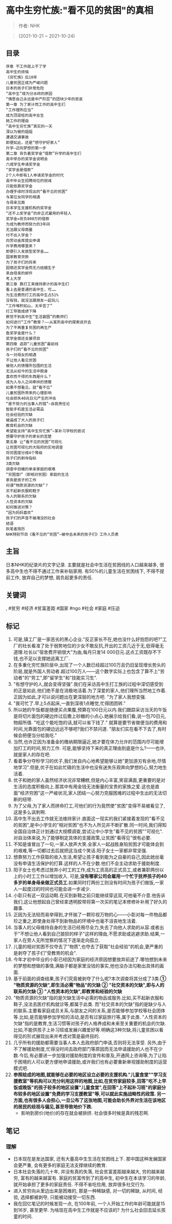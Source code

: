 # 高中生穷忙族:"看不见的贫困"的真相

> 作者: NHK

> (2021-10-21 \~ 2021-10-24)


## 目录
```
序章 不工作就上不了学
高中生的烦恼
《穷忙族》后10年
儿童贫困正成为严峻问题
日本的孩子们非常危险
“高中生”成为分水岭的原因
“情愿自己永远是中产阶层”的团块少年的悲哀
第一章 为了家计而工作的高中生们
“工作理所应当”
成为顶梁柱的高中女生
她工作的理由
“高中生穷忙族”真实的一天
深以为傲的姐姐
遭遇交通事故
即便如此，还是“想守护好家人”
升学—迈向梦想的第一步
第二章 背负着奖学金“借款”升学的高中生们
高中举办的奖学金说明会
六成学生申请奖学金
“奖学金是借款”
2个人中即有1人申请奖学金的时代
高中毕业生招聘岗位的锐减
只能依靠奖学金
办理手续时浮现出的“看不见的贫困”
与某位女同学的相遇
与母亲见面
日本学生支援机构的奖学金
“还不上奖学金”的非正式雇用的年轻人
奖学金=背负800万的借款
为成为教师而努力的3年间
无法跟父母商量
付不出入学金？
向劳动金库提出申请
升学费用哪里来？
即便引入发放型奖学金……
国家教育贷款
为了孩子们的将来
因偿还奖学金而无力结婚生子
来自母亲的邮件
考上大学
第三章 靠打工来维持家计的高中生们
看上去是普通的高中生，可……
为生活费而打工的高中生占51%
没有钱，就没法跟朋友一起玩儿
“工作堆积如山，太辛苦了”
打工导致成绩下降
察觉不到高中生“生活窘困”的教师们
如何进行“工作”教育？——从某所高中的探索说开去
为了不再重复贫困的再生产
鱼奖学金是什么？
奖学金偿还支援项目
第四章 追踪“儿童贫困”最前线
孩子们的“看不见的贫困”
与一对母女的相遇
不让他人看见贫困
被他人的馈赠所包围的生活
无法从如今的生活中脱身
喜欢而不得的东西是什么？
成为人与人之间牵绊的馈赠
如果不想看见，就“看不见”
儿童贫困所带来的心理影响
社会损失40兆日元产生的冲击
“是不努力的当事人的错”—自我责任论
智能手机是生活必需品
社会经验的欠缺
被逼成了大人的孩子们
教育机会的欠缺
希望能支持“高中生穷忙族”—某补习学校的尝试
想要守护孩子的家长的苦楚
第五章 让“看不见的贫困”可视化
让贫困可视化的大阪府的实地调查
将穷困度分成4个等级
孩子们的剥夺指标
3类欠缺
调查中目睹的单亲家庭的艰难
“穷困度Ⅰ”（即相对贫困）家庭的生活
家务是孩子的工作
何谓“物质资源的欠缺”？
买不起新衣服和鞋子
与人的联系的欠缺
人性资本的欠缺
如何推进对策？
“因为妈妈喜欢”
孩子们的声音不被淹没的社会
结语
执笔者简历
NHK特别节目《看不见的“贫困”—被夺去未来的孩子们》工作人员表
```

## 主旨
日本NHK的纪录片的文字记录. 主要就是社会中生活在贫困线的人口越来越多, 很多高中生也不得不通过工作来补贴家用. 有50%的儿童生活在贫困线下, 不得不提前工作, 放弃自己的梦想, 肩负起更多的责任.

## 关键词
, #贫穷 #经济 #贫富差距 #国家 #ngo #社会 #家庭 #压迫

## 标记
1. 可是,镇工厂是一家恶劣的黑心企业."反正家长不在,她也没什么好抱怨的吧?"工厂的社长看准了处于弱势地位的少女不敢反抗,开出的工资几近于无,低得毫无道理.社长以"宿舍费开销很大"为由,每月只发14 000日元.这点工资既存不下钱,也不足以支撑她逃离工厂.
3. 在多重化穷忙族阶层中,出现了一个人数已经超过100万且仍旧呈现增长势头的阶层,就是外国人劳动者.超过100万人——这个数字实际上也包含了算不上"劳动者"的"劳工",即"留学生"和"技能实习生".
4. "有想守护的人,就会变得坚强".我们在采访高中生打工族的过程中深切感受到的正是如此.他们绝不是在消极地活着.为了深爱的家人,他们理所当然地工作着.正因为如此,才可以说问题出在更深层的地方吧. "为了家人我想变强.
5. "我可忙了.早上5点起床,一直到深夜1点睡觉,忙得团团转."
6. 所以她的午饭都是随便买点果腹,预算在100日元以内.我们跟踪采访当天的午饭是将切片面包的硬边炸过后撒上砂糖的小点心.她展示给我们看,说一包70日元,物超所值. "吃这个能吃饱的话,就可以省下钱了." 就算是要节省做便当的费用和时间,光靠面包的硬边远远不够吧?我们不禁问道. "朋友们实在看不下去了,有时候会把便当分给我吃."
7. 当然,也许正因为准备金的缴纳期限逼近,她才要在体力允许的范围内尽可能增加打工的时间,努力工作. 可是,能够坚持下来的真正理由到底是什么?——也许,就是家人的存在吧.
8. 看着争分夺秒学习的优子,我们发自内心地希望能够让她"更加游刃有余地,尽情地学习".但是,优子在如此忙碌的生活中也没有迷失乐观奔向梦想的心,努力地生活着.
9. 优子和她的家人虽然经济状况非常糟糕,但是内心丰富,笑容满面,更重要的是对生活的态度积极向上.那其中有用金钱无法衡量的宝贵的家族之爱.这也是直面"经济穷困"这一严峻状况,家人团结一心努力克服困难的过程中生出的无法切断的纽带.
10. 为了父母,为了家人而拼命打工,可他们的行为竟然使"贫困"变得不易被看见了,这是多么讽刺啊.
11. 高中生不出去工作就无法维持家计.直面这一现实的我们紧接着发现的"看不见的贫困",是中小学生的"相对贫困"也不为人所见并不断扩散.同一时间,我们得知全国自治体正计划通过大规模调查,尝试让中小学生"看不见的贫困""可视化".对自治体来说,为了能够制定具体的支援政策,让贫困"看得见"很有必要.
12. 不知是谁冒出了一句,一家人放声大笑.全家人一起战胜身陷贫困才可能体会到的艰难,等一切都过去后就把这当成个笑话.阳子女士一家都非常坚强.
13. 想靠努力工作获取的收入生活,希望让孩子看到能为之自豪的自己,因此她丝毫没有申请生活保护的打算.这样的人不在少数.他们不会主动求助于援助制度.
14. 阳子女士也考虑过放弃小时工的工作,成为工资高的正式员工,或者兼职两份以上的小时工工作以增加收入. 可是,**没有哪家公司会雇用一个忙于抚养孩子的40多岁的单身母亲做正式员工**.如果同时打两份工则没有时间为孩子们做饭,一家人一起度过的时间也可能会进一步减少.
15. 小彰只有这一双运动鞋.在买到新鞋之前只能继续穿这双,可他毫不介意.他告诉我们,这让他想起自己曾经拿透明胶带将第一次买的笔记本修修补补用了好久的趣事.
16. 正因为无法轻而易举得到,才怀揣了一颗珍视万物的心——小彰对每一件物品都珍之重之,即使身处得不到新物品的环境中也毫不沮丧地生活着.
17. 当事人的父母维持自身的生活已经用尽全力,失去了向他人求助的从容.或者出于"不想让他人看到自己狼狈的样子"这样的理由,不愿求助或逃避求助.结果,一家人在旁人无所觉察的情况下逐渐走向孤立.
18. 儿童的相对贫困不仅夺去了"物质",也夺去了获取"社会经验"的机会,更严重的是剥夺了孩子们"受教育的机会".
19. 今年才初中毕业的小彰已经因为家庭的经济原因想要放弃前途了.哪怕想到未来的梦想和想做的事情,满脑子都是家里没钱的事实,他也没办法勾勒出具体的画面.
20. 基于前面的调查结果,孩子们究竟被剥夺了什么呢?本次调查将其分成了3类.**① "物质资源的欠缺",即生活必需"物品"的欠缺 ② "社交资本的欠缺",即与人的联系的欠缺 ③ "人性资本的欠缺",即教育和经验的欠缺**
21. "物质资源的欠缺"指的是欠缺生活中必需的物品或服务.比如,买不起新衣服和鞋子,没法去医疗机构就诊等,都属于此类. 而"社交资本的欠缺"指的是缺少与人的联系.主要看家庭成员关系,与朋友之间的关系,是否能够参加学校等社会团体等.比如,是否能够参加学校的活动,是否有过家庭旅行等,属于此类. "人性资本的欠缺"指的是教育,生活习惯等对孩子的人格养成和未来至关重要的机会的欠缺.比如,不能供孩子上补习班或发展兴趣爱好等.明确这3种欠缺,将儿童贫困以看得见的形式展现出来并考虑对策是最终目的.
22. 几乎所有的援助都需要当事人本人去政府部门申请,否则将无法享受. 另外,由于不了解援助制度,忙得没时间去政府部门等原因而无法申请援助的人也不在少数.今后,有必要进一步加强对援助制度的宣传和普及,开通网上咨询等,为了让陷于困境的人可以更方便地申请援助,或许我们也有必要重新审视援助制度的运营模式吧.
23. **参照绘成的地图,就能够在必要的地区设立必要的支援机构."儿童食堂""学习支援教室"等机构可以充分利用这样的地图,比如,在贫穷家庭较多,回答"吃不上早饭或晚饭"的孩子较多的地区设置"儿童食堂",在回答"上不起补习班"的家庭分布较多的地区设置"免费的学习支援教室"等,可以就此实施战略性的政策. 另一方面,也有很多人会担心,一旦公布了这张地图,可能会助长外界对生活在该地区的居民的歧视与偏见,甚至导致地价下跌.**
    * 影响到房价\(地价\)的存在就会被排挤. 社会很多时候是真的残忍啊.

## 笔记
### 理解
* 日本现在是发达国家, 还有大量高中生生活在贫困线上下. 那中国这种发展国家会更严重, 会有更多的家庭无法支撑继续的教育.
* 日本社会失落的几十年, 并没有真的失落, 社会贫富差距越来越大, 穷的越来越穷, 富有的越来越富有. 家庭的贫富传到了的高中生, 初中生在本该学习的年龄, 就开始承担了更多的家庭责任. 不得不省吃俭用, 放弃很多社交行为.
* 进入贫穷向从里边出来是困难的, 那是一种稀缺感, 对一切的稀缺, 从时间, 经验, 选择都被剥夺, 只能被动接受一切东西.
* 我在回忆笔记的时候发现一点, 在100年前, 一个人开始工作的年龄可能就是15到16岁, 甚至更早. 为啥现在高中生工作就是不应该的? 为什么社会回去延长孩童的时间.
